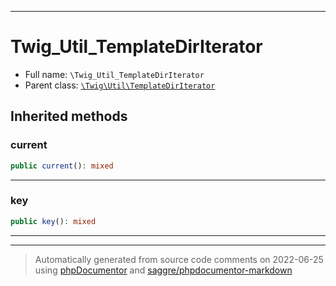 ***

# Twig_Util_TemplateDirIterator





* Full name: `\Twig_Util_TemplateDirIterator`
* Parent class: [`\Twig\Util\TemplateDirIterator`](./Twig/Util/TemplateDirIterator.md)






## Inherited methods


### current



```php
public current(): mixed
```











***

### key



```php
public key(): mixed
```











***


***
> Automatically generated from source code comments on 2022-06-25 using [phpDocumentor](http://www.phpdoc.org/) and [saggre/phpdocumentor-markdown](https://github.com/Saggre/phpDocumentor-markdown)
